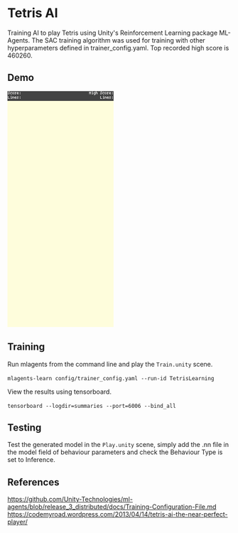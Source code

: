 # Tetris AI
Training AI to play Tetris using Unity's Reinforcement Learning package ML-Agents. The SAC training algorithm was used for training with other hyperparameters defined in trainer_config.yaml. Top recorded high score is 460260.

## Demo
![gif](tetris.gif)

## Training
Run mlagents from the command line and play the ```Train.unity``` scene.

```mlagents-learn config/trainer_config.yaml --run-id TetrisLearning```

View the results using tensorboard.  

```tensorboard --logdir=summaries --port=6006 --bind_all```

## Testing
Test the generated model in the ```Play.unity``` scene, simply add the .nn file in the model field of behaviour parameters and check the Behaviour Type is set to Inference.

## References
https://github.com/Unity-Technologies/ml-agents/blob/release_3_distributed/docs/Training-Configuration-File.md
https://codemyroad.wordpress.com/2013/04/14/tetris-ai-the-near-perfect-player/
